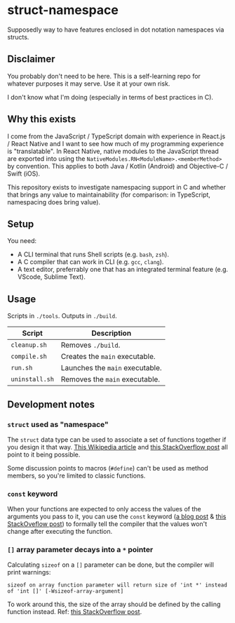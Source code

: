 # struct-namespace
Supposedly way to have features enclosed in dot notation namespaces via structs.

## Disclaimer
You probably don't need to be here. This is a self-learning repo for whatever purposes it may serve. Use it at your own risk.

I don't know what I'm doing (especially in terms of best practices in C).

## Why this exists
I come from the JavaScript / TypeScript domain with experience in React.js / React Native and I want to see how much of my programming experience is "translatable". In React Native, native modules to the JavaScript thread are exported into using the `NativeModules.RN<ModuleName>.<memberMethod>` by convention. This applies to both Java / Kotlin (Android) and Objective-C / Swift (iOS).

This repository exists to investigate namespacing support in C and whether that brings any value to maintainability (for comparison: in TypeScript, namespacing does bring value).

## Setup
You need:
- A CLI terminal that runs Shell scripts (e.g. `bash`, `zsh`).
- A C compiler that can work in CLI (e.g. `gcc`, `clang`).
- A text editor, preferrably one that has an integrated terminal feature (e.g. VScode, Sublime Text).

## Usage
Scripts in `./tools`. Outputs in `./build`.

| Script | Description |
| --- | --- |
| `cleanup.sh` | Removes `./build`. |
| `compile.sh` | Creates the `main` executable. |
| `run.sh` | Launches the `main` executable. |
| `uninstall.sh` | Removes the `main` executable. |

## Development notes
### `struct` used as "namespace"
The `struct` data type can be used to associate a set of functions together if you design it that way. [This Wikipedia article](https://en.wikipedia.org/wiki/Namespace#C) and [this StackOverflow post](https://stackoverflow.com/a/28535585) all point to it being possible.

Some discussion points to macros (`#define`) can't be used as method members, so you're limited to classic functions.

### `const` keyword
When your functions are expected to only access the values of the arguments you pass to it, you can use the `const` keyword ([a blog post](https://matt.sh/sytycc) & [this StackOveflow post](https://stackoverflow.com/a/9419528)) to formally tell the compiler that the values won't change after executing the function.

### `[]` array parameter decays into a `*` pointer
Calculating `sizeof` on a `[]` parameter can be done, but the compiler will print warnings:

```
sizeof on array function parameter will return size of 'int *' instead of 'int []' [-Wsizeof-array-argument]
```

To work around this, the size of the array should be defined by the calling function instead. Ref: [this StackOverflow post](https://stackoverflow.com/a/25680092).
